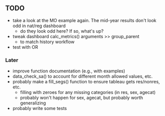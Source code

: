 
## TODO

- take a look at the MO example again. The mid-year results don't look odd in nat/reg dashboard
    + do they look odd here? If so, what's up?
- tweak dashboard calc_metrics() arguments >> group_parent
    + to match history workflow
- test with OR

### Later

- improve function documentation (e.g., with examples)
- data_check_sa() to account for different month allowed values, etc.
- probably make a fill_segs() function to ensure tableau gets res/nonres, etc.
    + filling with zeroes for any missing categories (in res, sex, agecat)
    + probably won't happen for sex, agecat, but probably worth generalizing
- probably write some tests
